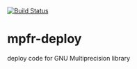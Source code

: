 [![Build Status](https://ci.sagrid.ac.za/buildStatus/icon?job=mpfr-deploy)](https://ci.sagrid.ac.za/job/mpfr-deploy)
# mpfr-deploy

deploy code for GNU Multiprecision library
